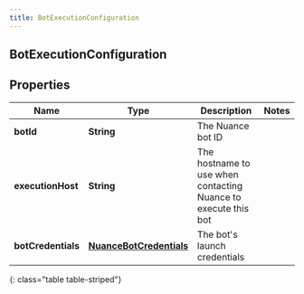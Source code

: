 ```yaml
---
title: BotExecutionConfiguration
---
```

## BotExecutionConfiguration


## Properties

| Name | Type | Description | Notes |
| ------------ | ------------- | ------------- | ------------- |
| **botId** | <!----><!---->**String**<!----> | The Nuance bot ID |  |
| **executionHost** | <!----><!---->**String**<!----> | The hostname to use when contacting Nuance to execute this bot |  |
| **botCredentials** | <!----><!---->[**NuanceBotCredentials**](NuanceBotCredentials.html)<!----> | The bot's launch credentials |  |
{: class="table table-striped"}



